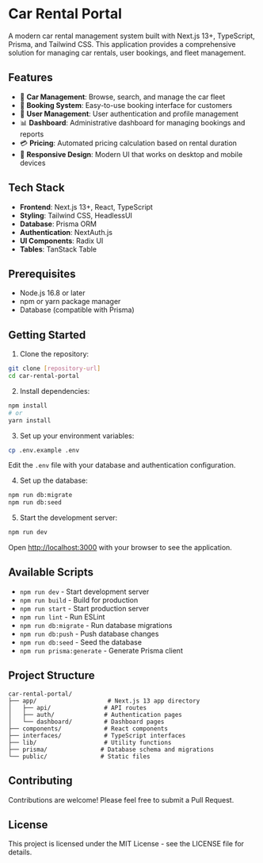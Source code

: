 # Car Rental Portal

A modern car rental management system built with Next.js 13+, TypeScript, Prisma, and Tailwind CSS. This application provides a comprehensive solution for managing car rentals, user bookings, and fleet management.

## Features

- 🚗 **Car Management**: Browse, search, and manage the car fleet
- 📅 **Booking System**: Easy-to-use booking interface for customers
- 👥 **User Management**: User authentication and profile management
- 📊 **Dashboard**: Administrative dashboard for managing bookings and reports
- 💳 **Pricing**: Automated pricing calculation based on rental duration
- 📱 **Responsive Design**: Modern UI that works on desktop and mobile devices

## Tech Stack

- **Frontend**: Next.js 13+, React, TypeScript
- **Styling**: Tailwind CSS, HeadlessUI
- **Database**: Prisma ORM
- **Authentication**: NextAuth.js
- **UI Components**: Radix UI
- **Tables**: TanStack Table

## Prerequisites

- Node.js 16.8 or later
- npm or yarn package manager
- Database (compatible with Prisma)

## Getting Started

1. Clone the repository:
```bash
git clone [repository-url]
cd car-rental-portal
```

2. Install dependencies:
```bash
npm install
# or
yarn install
```

3. Set up your environment variables:
```bash
cp .env.example .env
```
Edit the `.env` file with your database and authentication configuration.

4. Set up the database:
```bash
npm run db:migrate
npm run db:seed
```

5. Start the development server:
```bash
npm run dev
```

Open [http://localhost:3000](http://localhost:3000) with your browser to see the application.

## Available Scripts

- `npm run dev` - Start development server
- `npm run build` - Build for production
- `npm run start` - Start production server
- `npm run lint` - Run ESLint
- `npm run db:migrate` - Run database migrations
- `npm run db:push` - Push database changes
- `npm run db:seed` - Seed the database
- `npm run prisma:generate` - Generate Prisma client

## Project Structure

```
car-rental-portal/
├── app/                    # Next.js 13 app directory
│   ├── api/               # API routes
│   ├── auth/              # Authentication pages
│   └── dashboard/         # Dashboard pages
├── components/            # React components
├── interfaces/            # TypeScript interfaces
├── lib/                   # Utility functions
├── prisma/               # Database schema and migrations
└── public/               # Static files
```

## Contributing

Contributions are welcome! Please feel free to submit a Pull Request.

## License

This project is licensed under the MIT License - see the LICENSE file for details.
